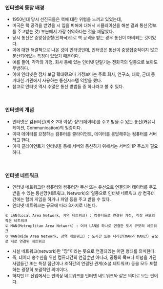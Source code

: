 ### 인터넷의 등장 배경
+ 1950년대 당시 선진국들은 핵에 대한 위협을 느끼고 있었는데,
+ 미국은 핵 공격을 받았을 시 입을 피해에 대해서 시뮬레이션을 해본 결과 통신(정보를 주고받는 것) 부분에서 가장 취약하다는 것을 깨달았다.
+ 당시 통신은 중앙집중형(전화국)으로 핵 공격을 받는 경우 통신이 마비되는 것이었다. 
+ 이에 대한 해결책으로 나온 것이 인터넷인데, 인터넷은 통신이 중앙집중적이지 않고 분산되어있는 특징이 있었기 때문이다. 
+ 예를 들어, 각각의 가정, 회사 등에 있는 인터넷 단말기는 전화국의 일종으로 보아도 무방하다. 
+ 이에 인터넷은 점차 보급 확대됐으나 가정보다는 주로 회사, 연구소, 대학, 군대 등 거대한 기관에서 사용하는 통신시스템 역할을 했다. 
+ 참고로 인터넷 역시 수많은 통신 방법들 중 하나라고 볼 수 있다.

<br>

### 인터넷의 개념
+ 인터넷은 컴퓨터간(최소 2대 이상) 정보(데이터)를 주고 받을 수 있는 통신(커뮤니케이션, Communication)의 일종이다.
+ 이때 데이터를 요청하는 컴퓨터를 클라이언트, 데이터를 응답해주는 컴퓨터를 서버라고 한다.
+ 이때 클라이언트가 인터넷을 통해 서버와 통신하기 위해서는 서버의 IP 주소가 필요하다.

<br>

### 인터넷 네트워크
+ 인터넷 네트워크란 컴퓨터와 컴퓨터간 무선 또는 유선으로 연결되어 데이터를 주고받을 수 있는 통신망(네트워크, Network)의 일종으로 인터넷 네트워크 상 컴퓨터 간에는 함께 게임을 하거나 파일 등을 주고 받을 수 있다.
+ 인터넷 네트워크는 규모에 따라 3가지로 나뉜다.
```
① LAN(Local Area Network, 지역 네트워크) : 컴퓨터들로 연결된 가정, 직장 규모의 작은 네트워크
② MAN(Metroplitan Area Network) : 여러 LAN을 하나로 연결한 도시 규모의 네트워크
③ WAN(Wide Area Network, 광역 네트워크) : 도시간 또는 나라간(MAN과 MAN간) 규모로 서로 연결된 네트워크
```
+ 사실 네트워크(network)란 "망"이라는 뜻으로 연결되있는 어떤 형태를 의미한다.
+ 즉, 데이터 송수신을 위한 컴퓨터간의 연결뿐만 아니라, 공동의 목표나 이념을 가진 사람들간 또는 특정 집단이나 조직간의 연결된 관계(소셜 네트워크) 등을 모두 포함하는 굉장히 포괄적인 의미이다.
+ 하지만 IT 산업에서는 편의상 네트워크를 인터넷 네트워크와 같은 의미로 보는 편이다.
